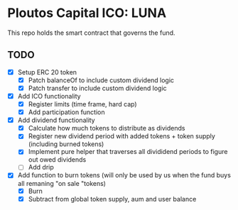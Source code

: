 # Ploutos Capital ICO: LUNA

This repo holds the smart contract that governs the fund.

## TODO

- [x] Setup ERC 20 token
  - [x] Patch balanceOf to include custom dividend logic
  - [x] Patch transfer to include custom dividend logic
- [x] Add ICO functionality
  - [x] Register limits (time frame, hard cap)
  - [x] Add participation function
- [x] Add dividend functionality
  - [x] Calculate how much tokens to distribute as dividends
  - [x] Register new dividend period with added tokens + token supply (including burned tokens)
  - [x] Implement pure helper that traverses all divididend periods to figure out owed dividends
  - [ ] Add drip
- [x] Add function to burn tokens (will only be used by us when the fund buys all remaning "on sale "tokens)
  - [x] Burn
  - [x] Subtract from global token supply, aum and user balance
